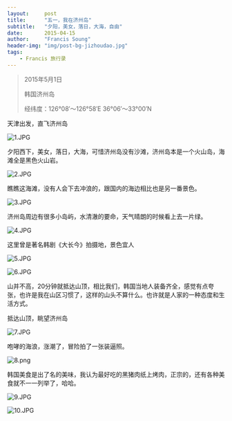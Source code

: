 ```yaml
---
layout:     post
title:      "五一，我在济州岛"
subtitle:   "夕阳，美女，落日，大海，自由"
date:       2015-04-15
author:     "Francis Soung"
header-img: "img/post-bg-jizhoudao.jpg"
tags:
    - Francis 旅行录
---
```



> 2015年5月1日
> 
> 韩国济州岛
> 
> 经纬度：126°08′～126°58′E 36°06′～33°00′N


天津出发，直飞济州岛

![1.JPG][1]

<!--more-->

夕阳西下，美女，落日，大海，可惜济州岛没有沙滩，济州岛本是一个火山岛，海滩全是黑色火山岩。

![2.JPG][2]

瞧瞧这海滩，没有人会下去冲浪的，跟国内的海边相比也是另一番景色。

![3.JPG][3]

济州岛周边有很多小岛屿，水清澈的要命，天气晴朗的时候看上去一片绿。

![4.JPG][4]

这里曾是著名韩剧《大长今》拍摄地，景色宜人

![5.JPG][5]

![6.JPG][6]

山并不高，20分钟就抵达山顶，相比我们，韩国当地人装备齐全，感觉有点夸张，也许是我在山区习惯了，这样的山头不算什么。也许就是人家的一种态度和生活方式。

抵达山顶，眺望济州岛

![7.JPG][7]

咆哮的海浪，涨潮了，冒险拍了一张装逼照。

![8.png][8]

韩国美食是出了名的美味，我认为最好吃的黑猪肉纸上烤肉，正宗的，还有各种美食就不一一列举了，哈哈。

![9.JPG][9]

![10.JPG][10]




  [1]: http://7xl0td.com1.z0.glb.clouddn.com/2015/10/12/3237211505.jpg
  [2]: http://7xl0td.com1.z0.glb.clouddn.com/2015/10/12/3174206516.jpg
  [3]: http://7xl0td.com1.z0.glb.clouddn.com/2015/10/12/1852019541.jpg
  [4]: http://7xl0td.com1.z0.glb.clouddn.com/2015/10/12/1089326266.jpg
  [5]: http://7xl0td.com1.z0.glb.clouddn.com/2015/10/12/2828920588.jpg
  [6]: http://7xl0td.com1.z0.glb.clouddn.com/2015/10/12/609431995.jpg
  [7]: http://7xl0td.com1.z0.glb.clouddn.com/2015/10/12/4268753938.jpg
  [8]: http://7xl0td.com1.z0.glb.clouddn.com/2015/10/12/2028279470.png
  [9]: http://7xl0td.com1.z0.glb.clouddn.com/2015/10/12/1961809699.jpg
  [10]: http://7xl0td.com1.z0.glb.clouddn.com/2015/10/12/1351058291.jpg


